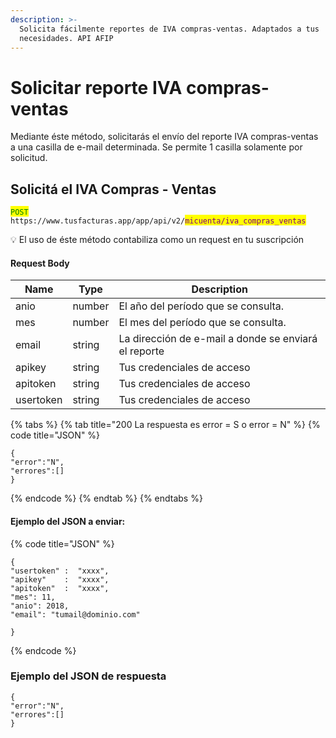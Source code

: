 ```yaml
---
description: >-
  Solicita fácilmente reportes de IVA compras-ventas. Adaptados a tus
  necesidades. API AFIP
---
```


# Solicitar reporte IVA compras-ventas

Mediante éste método, solicitarás el envío del reporte IVA compras-ventas a una casilla de e-mail determinada. Se permite 1 casilla solamente por solicitud.

## Solicitá el IVA Compras - Ventas

<mark style="color:green;">`POST`</mark> `https://www.tusfacturas.app/app/api/v2/`<mark style="color:purple;">`micuenta/iva_compras_ventas`</mark>

💡 El uso de éste método  contabiliza como un request en tu suscripción

#### Request Body

| Name      | Type   | Description                                          |
| --------- | ------ | ---------------------------------------------------- |
| anio      | number | El año del período que se consulta.                  |
| mes       | number | El mes del período que se consulta.                  |
| email     | string | La dirección de e-mail a donde se enviará el reporte |
| apikey    | string | Tus credenciales de acceso                           |
| apitoken  | string | Tus credenciales de acceso                           |
| usertoken | string | Tus credenciales de acceso                           |

{% tabs %}
{% tab title="200 La respuesta es error = S o error = N" %}
{% code title="JSON" %}
```
{
"error":"N",
"errores":[]
}
```
{% endcode %}
{% endtab %}
{% endtabs %}

#### Ejemplo del JSON a enviar:

{% code title="JSON" %}
```
{
"usertoken" :  "xxxx",
"apikey"    :  "xxxx",
"apitoken"  :  "xxxx",
"mes": 11,
"anio": 2018,
"email": "tumail@dominio.com"

}
```
{% endcode %}

### Ejemplo del JSON de respuesta

```
{
"error":"N",
"errores":[]
}
```
